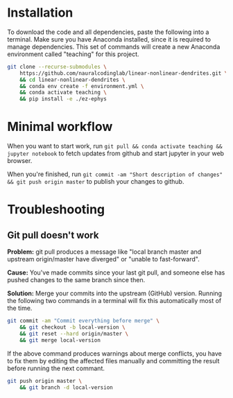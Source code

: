 # Installation

To download the code and all dependencies, paste the following
into a terminal. Make sure you have Anaconda installed, since it
is required to manage dependencies. This set of commands will
create a new Anaconda environment called "teaching" for this
project.

```sh
git clone --recurse-submodules \
    https://github.com/nauralcodinglab/linear-nonlinear-dendrites.git \
    && cd linear-nonlinear-dendrites \
    && conda env create -f environment.yml \
    && conda activate teaching \
    && pip install -e ./ez-ephys
```

# Minimal workflow

When you want to start work, run `git pull && conda activate
teaching && jupyter notebook` to fetch updates from github and
start jupyter in your web browser.

When you're finished, run `git commit -am "Short description of
changes" && git push origin master` to publish your changes to
github.

# Troubleshooting

## Git pull doesn't work

**Problem:** git pull produces a message like "local branch master and upstream
origin/master have diverged" or "unable to fast-forward".

**Cause:** You've made commits since your last git pull, and someone else has
pushed changes to the same branch since then.

**Solution:** Merge your commits into the upstream (GitHub) version. Running
the following two commands in a terminal will fix this automatically most of
the time.

```sh
git commit -am "Commit everything before merge" \
    && git checkout -b local-version \
    && git reset --hard origin/master \
    && git merge local-version
```

If the above command produces warnings about merge conflicts, you have to fix
them by editing the affected files manually and committing the result before
running the next commant.

```sh
git push origin master \
    && git branch -d local-version
```
